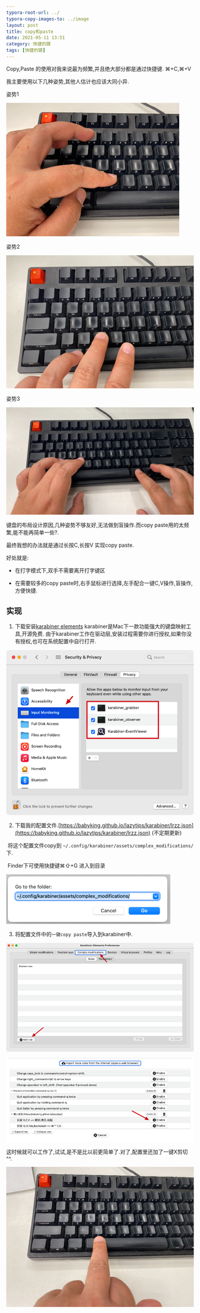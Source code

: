 ```yaml
---
typora-root-url: ../
typora-copy-images-to: ../image
layout: post
title: copy和paste
date: 2021-05-11 13:51
category: 快捷的键
tags: [快捷的键]
---
```




Copy,Paste 的使用对我来说最为频繁,并且绝大部分都是通过快捷键. ⌘+C,⌘+V 

 

我主要使用以下几种姿势,其他人估计也应该大同小异. 

 

姿势1

<img src="/image/image-20210511115223049.png" alt="image-20210511115223049" style="zoom:50%;" />

姿势2

<img src="/image/image-20210511115317106.png" alt="image-20210511115317106" style="zoom:50%;" />

姿势3

<img src="/image/image-20210511115331606.png" alt="image-20210511115331606" style="zoom:50%;" />



键盘的布局设计原因,几种姿势不够友好,无法做到盲操作.而copy paste用的太频繁,能不能再简单一些?.

 

最终我想的办法就是通过长按C,长按V 实现copy paste.

 

好处就是:

* 在打字模式下,双手不需要离开打字键区

* 在需要较多的copy   paste时,右手鼠标进行选择,左手配合一键C,V操作,盲操作,方便快捷.

 

## 实现

 

1. 下载安装[karabiner elements](https://karabiner-elements.pqrs.org/ ) karabiner是Mac下一款功能强大的键盘映射工具,开源免费.      由于karabiner工作在驱动层,安装过程需要你进行授权,如果你没有授权,也可在系统配置中自行打开.

![image-20210511115438958](/image/image-20210511115438958.png)

2. 下载我的配置文件.[https://babyking.github.io/lazytips/karabiner/lrzz.json](https://babyking.github.io/lazytips/karabiner/lrzz.json) (不定期更新)

​       将这个配置文件copy到 `~/.config/karabiner/assets/complex_modifications/` 下. 

​		Finder下可使用快捷键⌘⇧+G 进入到目录  

![image-20210511115522091](/image/image-20210511115522091.png)

3. 将配置文件中的`一键copy paste`导入到karabiner中.

![image-20210511115535229](/image/image-20210511115535229.png)

 

![image-20210511115555860](/image/image-20210511115555860.png)

 

这时候就可以工作了,试试,是不是比以前更简单了.对了,配置里还加了一键X剪切 ^^.

![image-20210511131513616](/image/image-20210511131513616.png)

